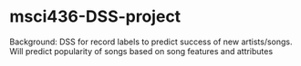 # msci436-DSS-project
Background: DSS for record labels to predict success of new artists/songs. Will predict popularity of songs based on song features and attributes

